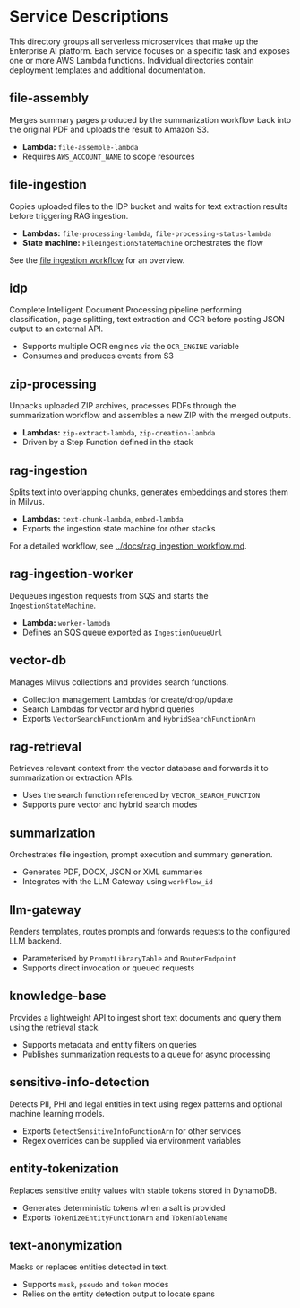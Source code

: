 # Service Descriptions

This directory groups all serverless microservices that make up the Enterprise AI platform. Each service focuses on a specific task and exposes one or more AWS Lambda functions. Individual directories contain deployment templates and additional documentation.

## file-assembly
Merges summary pages produced by the summarization workflow back into the original PDF and uploads the result to Amazon S3.

- **Lambda:** `file-assemble-lambda`
- Requires `AWS_ACCOUNT_NAME` to scope resources

## file-ingestion
Copies uploaded files to the IDP bucket and waits for text extraction results before triggering RAG ingestion.

- **Lambdas:** `file-processing-lambda`, `file-processing-status-lambda`
- **State machine:** `FileIngestionStateMachine` orchestrates the flow

See the [file ingestion workflow](../docs/file_ingestion_workflow.md) for an overview.

## idp
Complete Intelligent Document Processing pipeline performing classification, page splitting, text extraction and OCR before posting JSON output to an external API.

- Supports multiple OCR engines via the `OCR_ENGINE` variable
- Consumes and produces events from S3

## zip-processing
Unpacks uploaded ZIP archives, processes PDFs through the summarization workflow and assembles a new ZIP with the merged outputs.

- **Lambdas:** `zip-extract-lambda`, `zip-creation-lambda`
- Driven by a Step Function defined in the stack

## rag-ingestion
Splits text into overlapping chunks, generates embeddings and stores them in Milvus.

- **Lambdas:** `text-chunk-lambda`, `embed-lambda`
- Exports the ingestion state machine for other stacks

For a detailed workflow, see [../docs/rag_ingestion_workflow.md](../docs/rag_ingestion_workflow.md).

## rag-ingestion-worker
Dequeues ingestion requests from SQS and starts the `IngestionStateMachine`.

- **Lambda:** `worker-lambda`
- Defines an SQS queue exported as `IngestionQueueUrl`

## vector-db
Manages Milvus collections and provides search functions.

- Collection management Lambdas for create/drop/update
- Search Lambdas for vector and hybrid queries
- Exports `VectorSearchFunctionArn` and `HybridSearchFunctionArn`

## rag-retrieval
Retrieves relevant context from the vector database and forwards it to summarization or extraction APIs.

- Uses the search function referenced by `VECTOR_SEARCH_FUNCTION`
- Supports pure vector and hybrid search modes

## summarization
Orchestrates file ingestion, prompt execution and summary generation.

- Generates PDF, DOCX, JSON or XML summaries
- Integrates with the LLM Gateway using `workflow_id`

## llm-gateway
Renders templates, routes prompts and forwards requests to the configured LLM backend.

- Parameterised by `PromptLibraryTable` and `RouterEndpoint`
- Supports direct invocation or queued requests

## knowledge-base
Provides a lightweight API to ingest short text documents and query them using the retrieval stack.

- Supports metadata and entity filters on queries
- Publishes summarization requests to a queue for async processing

## sensitive-info-detection
Detects PII, PHI and legal entities in text using regex patterns and optional machine learning models.

- Exports `DetectSensitiveInfoFunctionArn` for other services
- Regex overrides can be supplied via environment variables

## entity-tokenization
Replaces sensitive entity values with stable tokens stored in DynamoDB.

- Generates deterministic tokens when a salt is provided
- Exports `TokenizeEntityFunctionArn` and `TokenTableName`

## text-anonymization
Masks or replaces entities detected in text.

- Supports `mask`, `pseudo` and `token` modes
- Relies on the entity detection output to locate spans

